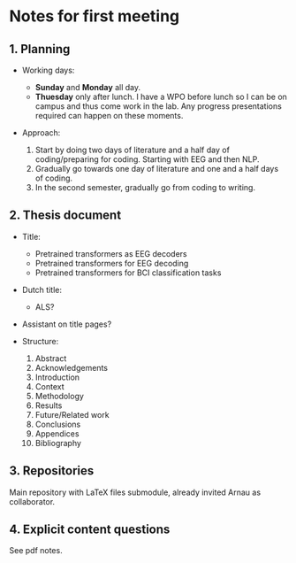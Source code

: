 # Notes for first meeting

## 1. Planning

- Working days:

  - **Sunday** and **Monday** all day.
  - **Thuesday** only after lunch. I have a WPO before lunch so I can be on campus and thus come work in the lab. Any progress presentations required can happen on these moments.

- Approach:

  1. Start by doing two days of literature and a half day of coding/preparing for coding. Starting with EEG and then NLP.
  2. Gradually go towards one day of literature and one and a half days of coding.
  3. In the second semester, gradually go from coding to writing.

## 2. Thesis document

- Title:

  - Pretrained transformers as EEG decoders
  - Pretrained transformers for EEG decoding
  - Pretrained transformers for BCI classification tasks

- Dutch title:

  - ALS?

- Assistant on title pages?

- Structure:

  1. Abstract
  2. Acknowledgements
  3. Introduction
  4. Context
  5. Methodology
  6. Results
  7. Future/Related work
  8. Conclusions
  9. Appendices
  10. Bibliography

## 3. Repositories

Main repository with LaTeX files submodule, already invited Arnau as collaborator.

## 4. Explicit content questions

See pdf notes.

